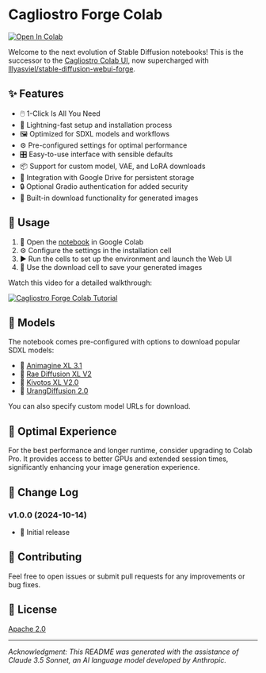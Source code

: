 # Cagliostro Forge Colab

[![Open In Colab](https://colab.research.google.com/assets/colab-badge.svg)](https://colab.research.google.com/github/spikedcrown/forge-colab/blob/main/cagliostro-forge-colab.ipynb)

Welcome to the next evolution of Stable Diffusion notebooks! This is the successor to the [Cagliostro Colab UI](https://colab.research.google.com/github/Linaqruf/sd-notebook-collection/blob/main/cagliostro-colab-ui.ipynb), now supercharged with [lllyasviel/stable-diffusion-webui-forge](https://github.com/lllyasviel/stable-diffusion-webui-forge).

## ✨ Features

- 🖱️ 1-Click Is All You Need
- 🚀 Lightning-fast setup and installation process
- 🖼️ Optimized for SDXL models and workflows
- ⚙️ Pre-configured settings for optimal performance
- 🎛️ Easy-to-use interface with sensible defaults
- 📦 Support for custom model, VAE, and LoRA downloads
- 💾 Integration with Google Drive for persistent storage
- 🔒 Optional Gradio authentication for added security
- 💾 Built-in download functionality for generated images

## 🚀 Usage

1. 📂 Open the [notebook](https://github.com/cagliostrolab/forge-colab/blob/main/cagliostro-forge-colab.ipynb) in Google Colab
2. ⚙️ Configure the settings in the installation cell
3. ▶️ Run the cells to set up the environment and launch the Web UI
4. 💾 Use the download cell to save your generated images

Watch this video for a detailed walkthrough:

[![Cagliostro Forge Colab Tutorial](https://img.youtube.com/vi/9bbeYXpc30w/0.jpg)](https://www.youtube.com/watch?v=9bbeYXpc30w)

## 🎨 Models

The notebook comes pre-configured with options to download popular SDXL models:

- 🌟 [Animagine XL 3.1](https://huggingface.co/cagliostrolab/animagine-xl-3.1)
- 🎨 [Rae Diffusion XL V2](https://huggingface.co/Raelina/Rae-Diffusion-XL-V2)
- 🏫 [Kivotos XL V2.0](https://huggingface.co/yodayo-ai/kivotos-xl-2.0)
- 🌈 [UrangDiffusion 2.0](https://huggingface.co/kayfahaarukku/UrangDiffusion-2.0)

You can also specify custom model URLs for download.

## 💎 Optimal Experience

For the best performance and longer runtime, consider upgrading to Colab Pro. It provides access to better GPUs and extended session times, significantly enhancing your image generation experience.

## 📜 Change Log

### v1.0.0 (2024-10-14)
- 🎉 Initial release

## 🤝 Contributing

Feel free to open issues or submit pull requests for any improvements or bug fixes.

## 📜 License

[Apache 2.0](LICENSE)

---

*Acknowledgment: This README was generated with the assistance of Claude 3.5 Sonnet, an AI language model developed by Anthropic.*
